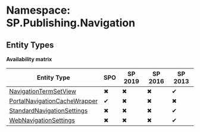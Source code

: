 # Namespace: SP.Publishing.Navigation
## Entity Types

**Availability matrix**

Entity Type | SPO | SP 2019 | SP 2016 | SP 2013
----------|-----|---------|---------|--------
[NavigationTermSetView](./EntityTypes/NavigationTermSetView) | ✖ | ✖ | ✖ | ✔
[PortalNavigationCacheWrapper](./EntityTypes/PortalNavigationCacheWrapper) | ✔ | ✖ | ✖ | ✖
[StandardNavigationSettings](./EntityTypes/StandardNavigationSettings) | ✖ | ✖ | ✖ | ✔
[WebNavigationSettings](./EntityTypes/WebNavigationSettings) | ✖ | ✖ | ✖ | ✔
